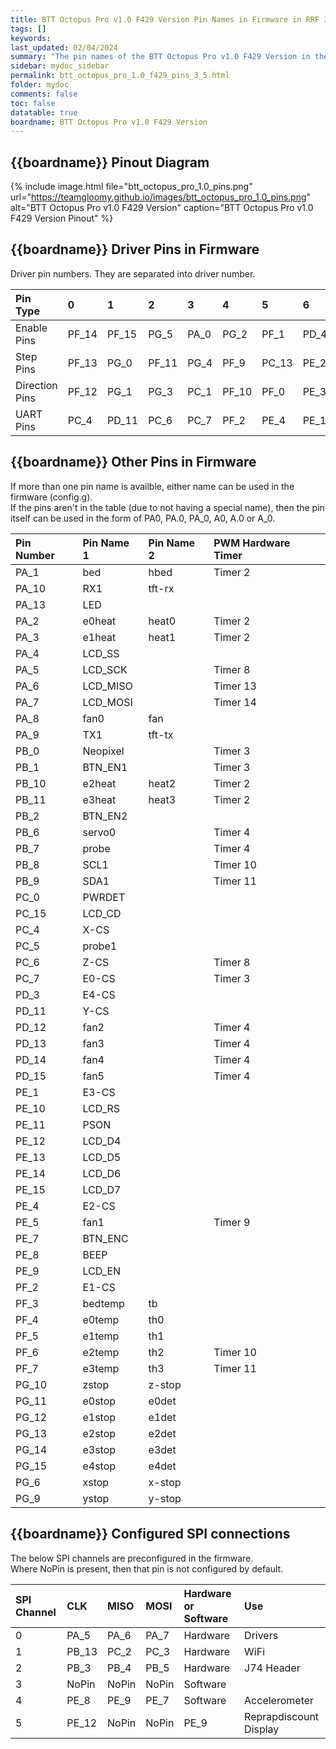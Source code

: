 ```yaml
---
title: BTT Octopus Pro v1.0 F429 Version Pin Names in Firmware in RRF 3.5.0 Onwards
tags: []
keywords: 
last_updated: 02/04/2024
summary: "The pin names of the BTT Octopus Pro v1.0 F429 Version in the firmware"
sidebar: mydoc_sidebar
permalink: btt_octopus_pro_1.0_f429_pins_3_5.html
folder: mydoc
comments: false
toc: false
datatable: true
boardname: BTT Octopus Pro v1.0 F429 Version
---
```


## {{boardname}} Pinout Diagram

{% include image.html file="btt_octopus_pro_1.0_pins.png" url="https://teamgloomy.github.io/images/btt_octopus_pro_1.0_pins.png" alt="BTT Octopus Pro v1.0 F429 Version" caption="BTT Octopus Pro v1.0 F429 Version Pinout" %}

## {{boardname}} Driver Pins in Firmware

Driver pin numbers. They are separated into driver number.

<div class="datatable-begin"></div>

|Pin Type|0|1|2|3|4|5|6|7|
| :------------- |:-------------|:-------------|:-------------|:-------------|:-------------|:-------------|:-------------|:-------------|
|Enable Pins|PF_14|PF_15|PG_5|PA_0|PG_2|PF_1|PD_4|PE_0|
|Step Pins|PF_13|PG_0|PF_11|PG_4|PF_9|PC_13|PE_2|PE_6|
|Direction Pins|PF_12|PG_1|PG_3|PC_1|PF_10|PF_0|PE_3|PA_14|
|UART Pins|PC_4|PD_11|PC_6|PC_7|PF_2|PE_4|PE_1|PD_3|

<div class="datatable-end"></div>

## {{boardname}} Other Pins in Firmware

If more than one pin name is availble, either name can be used in the firmware (config.g).  
If the pins aren't in the table (due to not having a special name), then the pin itself can be used in the form of PA0, PA.0, PA_0, A0, A.0 or A_0.

<div class="datatable-begin"></div>

|Pin Number|Pin Name 1|Pin Name 2|PWM Hardware Timer|
| :------------- |:-------------|:-------------|:-------------|
|PA_1|bed|hbed|Timer 2|
|PA_10|RX1|tft-rx||
|PA_13|LED|||
|PA_2|e0heat|heat0|Timer 2|
|PA_3|e1heat|heat1|Timer 2|
|PA_4|LCD_SS|||
|PA_5|LCD_SCK||Timer 8|
|PA_6|LCD_MISO||Timer 13|
|PA_7|LCD_MOSI||Timer 14|
|PA_8|fan0|fan||
|PA_9|TX1|tft-tx||
|PB_0|Neopixel||Timer 3|
|PB_1|BTN_EN1||Timer 3|
|PB_10|e2heat|heat2|Timer 2|
|PB_11|e3heat|heat3|Timer 2|
|PB_2|BTN_EN2|||
|PB_6|servo0||Timer 4|
|PB_7|probe||Timer 4|
|PB_8|SCL1||Timer 10|
|PB_9|SDA1||Timer 11|
|PC_0|PWRDET|||
|PC_15|LCD_CD|||
|PC_4|X-CS|||
|PC_5|probe1|||
|PC_6|Z-CS||Timer 8|
|PC_7|E0-CS||Timer 3|
|PD_3|E4-CS|||
|PD_11|Y-CS|||
|PD_12|fan2||Timer 4|
|PD_13|fan3||Timer 4|
|PD_14|fan4||Timer 4|
|PD_15|fan5||Timer 4|
|PE_1|E3-CS|||
|PE_10|LCD_RS|||
|PE_11|PSON|||
|PE_12|LCD_D4|||
|PE_13|LCD_D5|||
|PE_14|LCD_D6|||
|PE_15|LCD_D7|||
|PE_4|E2-CS|||
|PE_5|fan1||Timer 9|
|PE_7|BTN_ENC|||
|PE_8|BEEP|||
|PE_9|LCD_EN|||
|PF_2|E1-CS|||
|PF_3|bedtemp|tb||
|PF_4|e0temp|th0||
|PF_5|e1temp|th1||
|PF_6|e2temp|th2|Timer 10|
|PF_7|e3temp|th3|Timer 11|
|PG_10|zstop|z-stop||
|PG_11|e0stop|e0det||
|PG_12|e1stop|e1det||
|PG_13|e2stop|e2det||
|PG_14|e3stop|e3det||
|PG_15|e4stop|e4det||
|PG_6|xstop|x-stop||
|PG_9|ystop|y-stop||

<div class="datatable-end"></div>

## {{boardname}} Configured SPI connections

The below SPI channels are preconfigured in the firmware.  
Where NoPin is present, then that pin is not configured by default.  

<div class="datatable-begin"></div>

|SPI Channel| CLK | MISO | MOSI | Hardware or Software | Use |
| :------------- |:-------------|:-------------|:-------------|:-------------|:-------------|
|0|PA_5|PA_6|PA_7|Hardware| Drivers |
|1|PB_13|PC_2|PC_3|Hardware| WiFi |
|2|PB_3|PB_4|PB_5|Hardware| J74 Header |
|3|NoPin|NoPin|NoPin|Software||
|4|PE_8|PE_9|PE_7|Software| Accelerometer |
|5|PE_12|NoPin|NoPin|PE_9| Reprapdiscount Display |

<div class="datatable-end"></div>
